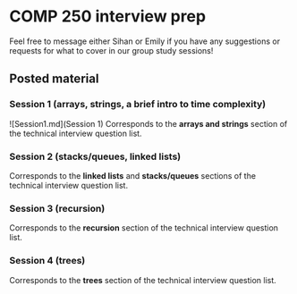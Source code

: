 # COMP 250 interview prep

Feel free to message either Sihan or Emily if you have any suggestions or requests for what to cover in our group study sessions!


## Posted material
### Session 1 (arrays, strings, a brief intro to time complexity)
![Session1.md](Session 1)
Corresponds to the **arrays and strings** section of the technical interview question list.

### Session 2 (stacks/queues, linked lists)

Corresponds to the **linked lists** and **stacks/queues** sections of the technical interview question list.

### Session 3 (recursion)

Corresponds to the **recursion** section of the technical interview question list.

### Session 4 (trees)

Corresponds to the **trees** section of the technical interview question list.
